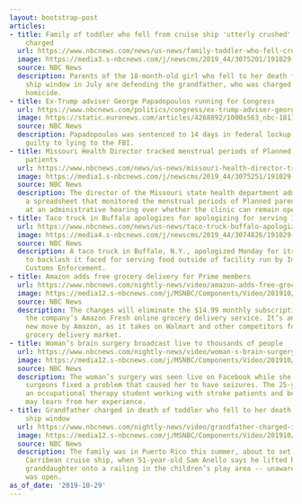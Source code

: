 ```yaml
---
layout: bootstrap-post
articles:
- title: Family of toddler who fell from cruise ship 'utterly crushed' after grandfather
    charged
  url: https://www.nbcnews.com/news/us-news/family-toddler-who-fell-cruise-ship-utterly-crushed-after-grandfather-n1073691
  image: https://media3.s-nbcnews.com/j/newscms/2019_44/3075201/191029-salvatore-anello-telemundo-ac-624p_72f93ad36fff6bdf374537b16941b212.nbcnews-fp-1200-630.jpg
  source: NBC News
  description: Parents of the 18-month-old girl who fell to her death from a cruise
    ship window in July are defending the grandfather, who was charged with negligent
    homicide.
- title: Ex-Trump adviser George Papadopoulos running for Congress
  url: https://www.nbcnews.com/politics/congress/ex-trump-adviser-george-papadopoulos-running-congress-n1073706
  image: https://static.euronews.com/articles/4268892/1000x563_nbc-181125-george-papadopoulos-al-1052_1f256b4eaa4a2eafe16a04b8e5100a2c.jpg
  source: NBC News
  description: Papadopoulos was sentenced to 14 days in federal lockup after pleading
    guilty to lying to the FBI.
- title: Missouri Health Director tracked menstrual periods of Planned Parenthood
    patients
  url: https://www.nbcnews.com/news/us-news/missouri-health-director-tracked-menstrual-periods-planned-parenthood-patients-n1073701
  image: https://media1.s-nbcnews.com/j/newscms/2019_44/3075251/191029-planned-parenthood-st-louis-ac-654p_d713986e0c7d34ad6c4b7aef85083893.nbcnews-fp-1200-630.jpg
  source: NBC News
  description: The director of the Missouri state health department admitted to keeping
    a spreadsheet that monitored the menstrual periods of Planned parenthood patients
    at an administrative hearing over whether the clinic can remain open on Tuesday.
- title: Taco truck in Buffalo apologizes for apologizing for serving ICE workers
  url: https://www.nbcnews.com/news/us-news/taco-truck-buffalo-apologizes-apologizing-serving-ice-workers-n1073536
  image: https://media4.s-nbcnews.com/j/newscms/2019_44/3074826/191029-lloyd-taco-truck-cs-354p_f21dc9171ad672c5926241912e21ccbf.nbcnews-fp-1200-630.jpg
  source: NBC News
  description: A taco truck in Buffalo, N.Y., apologized Monday for its initial response
    to backlash it faced for serving food outside of facility run by Immigration and
    Customs Enforcement.
- title: Amazon adds free grocery delivery for Prime members
  url: https://www.nbcnews.com/nightly-news/video/amazon-adds-free-grocery-delivery-for-prime-members-72278597667
  image: https://media12.s-nbcnews.com/j/MSNBC/Components/Video/201910/nn_jke_grocery_wars_amazon_delivery_191029_1920x1080.nbcnews-fp-1200-630.jpg
  source: NBC News
  description: The changes will eliminate the $14.99 monthly subscription fee for
    the company’s Amazon Fresh online grocery delivery service. It’s an aggressive
    new move by Amazon, as it takes on Walmart and other competitors for the growing
    grocery delivery market.
- title: Woman’s brain surgery broadcast live to thousands of people
  url: https://www.nbcnews.com/nightly-news/video/woman-s-brain-surgery-broadcast-live-to-thousands-of-people-72277573671
  image: https://media12.s-nbcnews.com/j/MSNBC/Components/Video/201910/nn_ath_brain_surgery_livestream_191029_1920x1080.nbcnews-fp-1200-630.jpg
  source: NBC News
  description: The woman’s surgery was seen live on Facebook while she was awake as
    surgeons fixed a problem that caused her to have seizures. The 25-year-old is
    an occupational therapy student working with stroke patients and believes others
    may learn from her experience.
- title: Grandfather charged in death of toddler who fell to her death from Cruise
    ship window
  url: https://www.nbcnews.com/nightly-news/video/grandfather-charged-in-death-of-toddler-who-fell-to-her-death-from-cruise-ship-window-72278085753
  image: https://media12.s-nbcnews.com/j/MSNBC/Components/Video/201910/nn_ksa_cruise_ship_toddler_death_191029_1920x1080.nbcnews-fp-1200-630.jpg
  source: NBC News
  description: The family was in Puerto Rico this summer, about to set sail on a Royal
    Carribean cruise ship, when 51-year-old Sam Anello says he lifted his 18-month-old
    granddaughter onto a railing in the children’s play area -- unaware that the window
    was open.
as_of_date: '2019-10-29'
---
```


